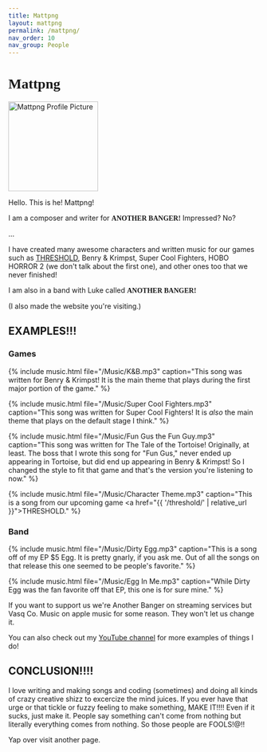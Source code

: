 ```yaml
---
title: Mattpng
layout: mattpng  
permalink: /mattpng/
nav_order: 10
nav_group: People
---
```


# <span style="font-family: 'Comic Neue', 'Comic Sans MS', 'Comic Sans', cursive; font-weight: bold;">Mattpng</span>

<div id="matt-profile-placeholder" style="width:180px; height:180px; display:inline-block; vertical-align:top; visibility:hidden; position:absolute;"></div>
<div style="position:relative; height:180px;">
    <img src="{{ '/matt.png' | relative_url }}" alt="Mattpng Profile Picture" id="matt-profile" class="slide-left" style="width:180px; height:180px; position:absolute; left:0; top:0; z-index:1; user-select:none;" draggable="false" />
</div>

Hello. This is he! Mattpng!

I am a composer and writer for <span class="wave" style="font-family: 'Comic Neue', 'Comic Sans MS', 'Comic Sans', cursive; font-weight: bold;">ANOTHER BANGER!</span>
 Impressed? No? 

...

I have created many awesome characters and written music for our games such as [THRESHOLD](threshold), Benry & Krimpst, Super Cool Fighters, HOBO HORROR 2 (we don't talk about the first one), and other ones too that we never finished!

I am also in a band with Luke called <span class="wave" style="font-family: 'Comic Neue', 'Comic Sans MS', 'Comic Sans', cursive; font-weight: bold;">ANOTHER BANGER!</span>

(I also made the website you're visiting.)

## EXAMPLES!!!

### Games

{% include music.html file="/Music/K&B.mp3" caption="This song was written for Benry & Krimpst! It is the main theme that plays during the first major portion of the game." %}

{% include music.html file="/Music/Super Cool Fighters.mp3" caption="This song was written for Super Cool Fighters! It is <em>also</em> the main theme that plays on the default stage I think." %}

{% include music.html file="/Music/Fun Gus the Fun Guy.mp3" caption="This song was written for The Tale of the Tortoise! Originally, at least. The boss that I wrote this song for \"Fun Gus,\" never ended up appearing in Tortoise, but did end up appearing in Benry & Krimpst! So I changed the style to fit that game and that's the version you're listening to now." %}

{% include music.html file="/Music/Character Theme.mp3" caption="This is a song from our upcoming game <a href=\"{{ '/threshold/' | relative_url }}\">THRESHOLD</a>." %}

### Band

{% include music.html file="/Music/Dirty Egg.mp3" caption="This is a song off of my EP $5 Egg. It is pretty gnarly, if you ask me. Out of all the songs on that release this one seemed to be people's favorite." %}

{% include music.html file="/Music/Egg In Me.mp3" caption="While Dirty Egg was the fan favorite off that EP, this one is for sure mine." %}

If you want to support us we're Another Banger on streaming services but Vasq Co. Music on apple music for some reason. They won't let us change it.

You can also check out my [YouTube channel](https://www.youtube.com/@mattpng.) for more examples of things I do!

## CONCLUSION!!!!

I love writing and making songs and coding (sometimes) and doing all kinds of crazy creative shizz to excercize the mind juices. If you ever have that urge or that tickle or fuzzy feeling to make something, MAKE IT!!!! Even if it sucks, just make it. People say something can't come from nothing but literally everything comes from nothing. So those people are FOOLS!@!!

Yap over visit another page.